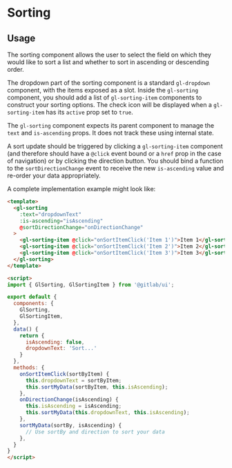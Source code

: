 # Sorting

<!-- STORY -->

## Usage

The sorting component allows the user to select the field on which they would like to sort a list
and whether to sort in ascending or descending order.

The dropdown part of the sorting component is a standard `gl-dropdown` component, with the items
exposed as a slot. Inside the `gl-sorting` component, you should add a list of `gl-sorting-item`
components to construct your sorting options. The check icon will be displayed when a
`gl-sorting-item` has its `active` prop set to `true`.

The `gl-sorting` component expects its parent component to manage the `text` and `is-ascending`
props. It does not track these using internal state.

A sort update should be triggered by clicking a `gl-sorting-item` component (and therefore should
have a `@click` event bound or a `href` prop in the case of navigation) or by clicking the direction
button. You should bind a function to the `sortDirectionChange` event to receive the new
`is-ascending` value and re-order your data appropriately.

A complete implementation example might look like:

```html
<template>
  <gl-sorting
    :text="dropdownText"
    :is-ascending="isAscending"
    @sortDirectionChange="onDirectionChange"
  >
    <gl-sorting-item @click="onSortItemClick('Item 1')">Item 1</gl-sorting-item>
    <gl-sorting-item @click="onSortItemClick('Item 2')">Item 2</gl-sorting-item>
    <gl-sorting-item @click="onSortItemClick('Item 3')">Item 3</gl-sorting-item>
  </gl-sorting>
</template>

<script>
import { GlSorting, GlSortingItem } from '@gitlab/ui';

export default {
  components: {
    GlSorting,
    GlSortingItem,
  },
  data() {
    return {
      isAscending: false,
      dropdownText: 'Sort...'
    }
  },
  methods: {
    onSortItemClick(sortByItem) {
      this.dropdownText = sortByItem;
      this.sortMyData(sortByItem, this.isAscending);
    },
    onDirectionChange(isAscending) {
      this.isAscending = isAscending;
      this.sortMyData(this.dropdownText, this.isAscending);
    },
    sortMyData(sortBy, isAscending) {
      // Use sortBy and direction to sort your data
    },
  }
}
</script>
```
